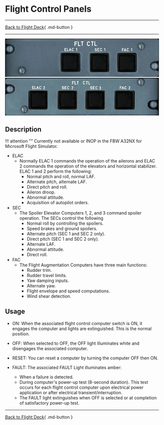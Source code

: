 # Flight Control Panels

---

[Back to Flight Deck](../index.md){ .md-button }

---

![Flight Control Panel - Left](../../../assets/a32nx-briefing/overhead-panel/Flight-Computers-1.jpg "Flight Control Panel - Left")
![Flight Control Panel - Right](../../../assets/a32nx-briefing/overhead-panel/Flight-Computers-2.jpg "Flight Control Panel - Right")

## Description

!!! attention ""
    Currently not available or INOP in the FBW A32NX for Microsoft Flight Simulator.

- ELAC
    - Normally ELAC 1 commands the operation of the ailerons and ELAC 2 commands the operation of the elevators and horizontal stabilizer. ELAC 1 and 2 perform the following:
        - Normal pitch and roll, normal LAF.
        - Alternate pitch, alternate LAF.
        - Direct pitch and roll.
        - Aileron droop.
        - Abnormal attitude.
        - Acquisition of autopilot orders.
- SEC
    - The Spoiler Elevator Computers 1, 2, and 3 command spoiler operation. The SECs control the following
        - Normal roll by controlling the spoilers.
        - Speed brakes and ground spoilers.
        - Alternate pitch (SEC 1 and SEC 2 only).
        - Direct pitch (SEC 1 and SEC 2 only).
        - Alternate LAF.
        - Abnormal attitude.
        - Direct roll.
- FAC
    - The Flight Augmentation Computers have three main functions:
        - Rudder trim.
        - Rudder travel limits.
        - Yaw damping inputs.
        - Alternate yaw.
        - Flight envelope and speed computations.
        - Wind shear detection.

## Usage

- ON: When the associated flight control computer switch is ON, it engages the computer and lights are extinguished. This is the normal position.

- OFF: When selected to OFF, the OFF light illuminates white and disengages the associated computer.

- RESET: You can reset a computer by turning the computer OFF then ON.

- FAULT: The associated FAULT Light illuminates amber:
    - When a failure is detected.
    - During computer's power-up test (8-second duration). This test occurs for each flight control computer upon electrical power application or after electrical transient/interruption.
    - The FAULT light extinguishes when OFF is selected or at completion of satisfactory power-up test.

---

[Back to Flight Deck](../index.md){ .md-button }
